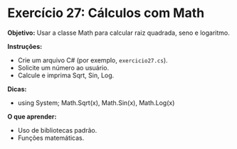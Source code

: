 # Exercício 27: Cálculos com Math

**Objetivo:** Usar a classe Math para calcular raiz quadrada, seno e logaritmo.

**Instruções:**
- Crie um arquivo C# (por exemplo, `exercicio27.cs`).
- Solicite um número ao usuário.
- Calcule e imprima Sqrt, Sin, Log.

**Dicas:**
- using System; Math.Sqrt(x), Math.Sin(x), Math.Log(x)

**O que aprender:**
- Uso de bibliotecas padrão.
- Funções matemáticas.